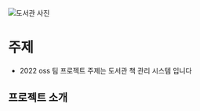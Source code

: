 ![도서관 사진](https://pixabay.com/images/id-2596809/)
# 주제
 - 2022 oss 팀 프로젝트 주제는 도서관 책 관리 시스템 입니다
## 프로젝트 소개
